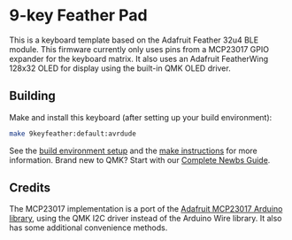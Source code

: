 # 9-key Feather Pad

This is a keyboard template based on the Adafruit Feather 32u4 BLE module. This firmware currently only uses pins from a MCP23017 GPIO expander for the keyboard matrix. It also uses an Adafruit FeatherWing 128x32 OLED for display using the built-in QMK OLED driver.

## Building

Make and install this keyboard (after setting up your build environment):

```sh
make 9keyfeather:default:avrdude
```

See the [build environment setup](https://docs.qmk.fm/#/getting_started_build_tools) and the [make instructions](https://docs.qmk.fm/#/getting_started_make_guide) for more information. Brand new to QMK? Start with our [Complete Newbs Guide](https://docs.qmk.fm/#/newbs).

## Credits

The MCP23017 implementation is a port of the [Adafruit MCP23017 Arduino library](https://github.com/adafruit/Adafruit-MCP23017-Arduino-Library), using the QMK I2C driver instead of the Arduino Wire library. It also has some additional convenience methods.
